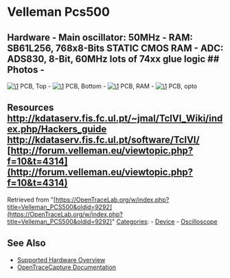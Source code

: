 # Velleman Pcs500

## Hardware \- **Main oscillator**: 50MHz \- **RAM**: SB61L256, 768x8-Bits STATIC CMOS RAM \- **ADC**: ADS830, 8-Bit, 60MHz lots of 74xx glue logic ## Photos \- 
[![\1](../../assets/hardware/general/\2)](./File:Velleman_PCS500_top.jpg.html)
PCB, Top
\- 
[![\1](../../assets/hardware/general/\2)](./File:Velleman_PCS500_bottom.jpg.html)
PCB, Bottom
\- 
[![\1](../../assets/hardware/general/\2)](./File:Velleman_PCS500_RAM.jpg.html)
PCB, RAM
\- 
[![\1](../../assets/hardware/general/\2)](./File:Velleman_PCS500_opto.jpg.html)
PCB, opto
## Resources <http://kdataserv.fis.fc.ul.pt/~jmal/TclVI_Wiki/index.php/Hackers_guide> <http://kdataserv.fis.fc.ul.pt/software/TclVI/> [http://forum.velleman.eu/viewtopic.php?f=10&t=4314](http://forum.velleman.eu/viewtopic.php?f=10&t=4314)
Retrieved from "[https://OpenTraceLab.org/w/index.php?title=Velleman_PCS500&oldid=9292](https://OpenTraceLab.org/w/index.php?title=Velleman_PCS500&oldid=9292)" 
[Categories](specialcategories-specialcategories.md): \- [Device](./Category:Device.html "Category:Device") \- [Oscilloscope](./Category:Oscilloscope.html "Category:Oscilloscope")

## See Also
- [Supported Hardware Overview](../supported-hardware.md)
- [OpenTraceCapture Documentation](../../opentracecapture/overview.md)
